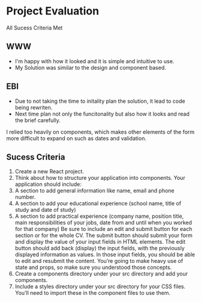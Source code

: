 
# Project Evaluation

All Sucess Criteria Met 

## WWW
* I'm happy with how it looked and it is simple and intuitive to use.
* My Solution was similar to the design and component based.

## EBI
* Due to not taking the time to initality plan the solution, it lead to code being rewriten.
* Next time plan not only the funcitonality but also how it looks and read the brief carefully.

I relied too heavily on components, which makes other elements of the form more difficult to expand on such as dates and validation. 
## Sucess Criteria
1. Create a new React project.
2. Think about how to structure your application into components. Your application should include:
3. A section to add general information like name, email and phone number.
4. A section to add your educational experience (school name, title of study and date of study)
5. A section to add practical experience (company name, position title, main responsibilities of your jobs, date from and until when you worked for that company)
Be sure to include an edit and submit button for each section or for the whole CV. The submit button should submit your form and display the value of your input fields in HTML elements. The edit button should add back (display) the input fields, with the previously displayed information as values. In those input fields, you should be able to edit and resubmit the content. You’re going to make heavy use of state and props, so make sure you understood those concepts.
6. Create a components directory under your src directory and add your components.
7. Include a styles directory under your src directory for your CSS files. You’ll need to import these in the component files to use them.
